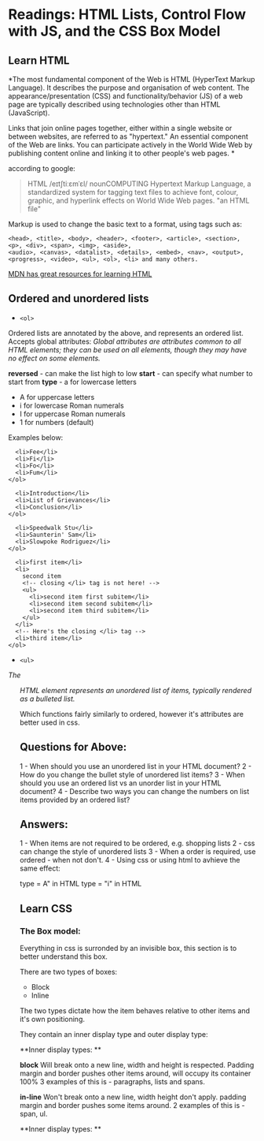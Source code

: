 # Readings: HTML Lists, Control Flow with JS, and the CSS Box Model 

## Learn HTML

*The most fundamental component of the Web is HTML (HyperText Markup Language). It describes the purpose and organisation of 
web content. The appearance/presentation (CSS) and functionality/behavior (JS) of a web page are typically described 
using technologies other than HTML (JavaScript).

Links that join online pages together, either within a single website or between websites, are referred to as "hypertext." 
An essential component of the Web are links. You can participate actively in the World Wide Web by publishing content
online and linking it to other people's web pages. * 

according to google: 

> HTML
> /eɪtʃtiːɛmˈɛl/
> nounCOMPUTING
> Hypertext Markup Language, a standardized system for tagging text files to achieve font, colour, graphic, and hyperlink effects on World Wide Web pages.
> "an HTML file"

Markup is used to change the basic text to a format, using tags such as:

```
<head>, <title>, <body>, <header>, <footer>, <article>, <section>, <p>, <div>, <span>, <img>, <aside>, 
<audio>, <canvas>, <datalist>, <details>, <embed>, <nav>, <output>, <progress>, <video>, <ul>, <ol>, <li> and many others.
 ```
 
[MDN has great resources for learning HTML](https://developer.mozilla.org/en-US/docs/Web/HTML)

## Ordered and unordered lists

- ``` <ol> ```

Ordered lists are annotated by the above, and represents an ordered list. Accepts global attributes: *Global attributes are attributes common to all HTML elements; they can be used on all elements, though they may have no effect on some elements.* 

**reversed** - can make the list high to low
**start** - can specify what number to start from
**type** - a for lowercase letters
+ A for uppercase letters
+ i for lowercase Roman numerals
+ I for uppercase Roman numerals
+ 1 for numbers (default)

Examples below:

``` <ol>
  <li>Fee</li>
  <li>Fi</li>
  <li>Fo</li>
  <li>Fum</li>
</ol>

``` 

``` <ol type="i">
  <li>Introduction</li>
  <li>List of Grievances</li>
  <li>Conclusion</li>
</ol>

```

``` <ol start="4">
  <li>Speedwalk Stu</li>
  <li>Saunterin' Sam</li>
  <li>Slowpoke Rodriguez</li>
</ol>
```

``` <ol>
  <li>first item</li>
  <li>
    second item
    <!-- closing </li> tag is not here! -->
    <ul>
      <li>second item first subitem</li>
      <li>second item second subitem</li>
      <li>second item third subitem</li>
    </ul>
  </li>
  <!-- Here's the closing </li> tag -->
  <li>third item</li>
</ol>

```

- ``` <ul> ```

*The <ul> HTML element represents an unordered list of items, typically rendered as a bulleted list.*

 Which functions fairly similarly to ordered, however it's attributes are better used in css.
 
 ## Questions for Above: 
 
1 - When should you use an unordered list in your HTML document?
2 - How do you change the bullet style of unordered list items?
3 - When should you use an ordered list vs an unorder list in your HTML document?
4 - Describe two ways you can change the numbers on list items provided by an ordered list?
 
 
 ## Answers:
 
 1 - When items are not required to be ordered, e.g. shopping lists
 2 - css can change the style of unordered lists
 3 - When a order is required, use ordered - when not don't.
 4 - Using css or using html to avhieve the same effect:
 
type = A" in HTML
type = "i" in HTML
 
## Learn CSS
 
### The Box model: 
 
Everything in css is surronded by an invisible box, this section is to better understand this box.
 
There are two types of boxes:
 
 - Block
 - Inline
 
 The two types dictate how the item behaves relative to other items and it's own positioning.
 
 They contain an inner display type and outer display type: 
 
**Inner display types: ** 
 
 **block** Will break onto a new line, width and height is respected.
 Padding margin and border pushes other items around, will occupy its container 100%
 3 examples of this is - paragraphs, lists and spans.
 
**in-line** Won't break onto a new line, width height don't apply.
 padding margin and border pushes some items around.
 2 examples of this is - span, ul.
 
**Inner display types: **
 
 
 
 
 
